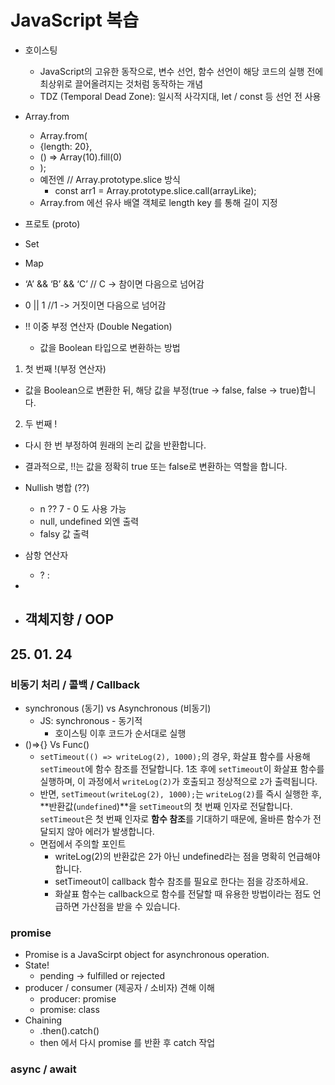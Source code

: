 # JavaScript 복습

- 호이스팅  
  - JavaScript의 고유한 동작으로, 변수 선언, 함수 선언이 해당 코드의 실행 전에 최상위로 끌어올려지는 것처럼 동작하는 개념  
  - TDZ (Temporal Dead Zone): 일시적 사각지대, let / const 등 선언 전 사용  
- Array.from  
  - Array.from(  
  -  {length: 20},  
  -  () \=\> Array(10).fill(0)  
  - );  
  - 예전엔 // Array.prototype.slice 방식  
    - const arr1 \= Array.prototype.slice.call(arrayLike);  
  - Array.from 에선 유사 배열 객체로 length key 를 통해 길이 지정  
  


- 프로토 (proto)  
- Set  
- Map

- ‘A’ && ‘B’ && ‘C’ // C \-\> 참이면 다음으로 넘어감  
- 0 || 1 //1 \-\> 거짓이면 다음으로 넘어감  
- \!\! 이중 부정 연산자 (Double Negation)  
  - 값을 Boolean 타입으로 변환하는 방법  
1. 첫 번째 \!(부정 연산자)  
- 값을 Boolean으로 변환한 뒤, 해당 값을 부정(true \-\> false, false \-\> true)합니다.  
2. 두 번째 \!  
- 다시 한 번 부정하여 원래의 논리 값을 반환합니다.  
- 결과적으로, \!\!는 값을 정확히 true 또는 false로 변환하는 역할을 합니다.	

- Nullish 병합 (??)  
  - n ?? 7 \- 0 도 사용 가능  
  - null, undefined 외엔 출력  
  - falsy 값 출력

- 삼항 연산자  
  - ? :  
-


- 객체지향 / OOP  
  - 

## 25\. 01\. 24

### 비동기 처리 / 콜백 / Callback

* synchronous (동기) vs Asynchronous (비동기)  
  * JS: synchronous \- 동기적  
    *  호이스팅 이후 코드가 순서대로 실행  
* ()=\>{} Vs Func()  
  * `setTimeout(() => writeLog(2), 1000);`의 경우, 화살표 함수를 사용해 `setTimeout`에 함수 참조를 전달합니다. 1초 후에 `setTimeout`이 화살표 함수를 실행하며, 이 과정에서 `writeLog(2)`가 호출되고 정상적으로 `2`가 출력됩니다.  
  * 반면, `setTimeout(writeLog(2), 1000);`는 `writeLog(2)`를 즉시 실행한 후, \*\*반환값(`undefined`)\*\*을 `setTimeout`의 첫 번째 인자로 전달합니다. `setTimeout`은 첫 번째 인자로 **함수 참조**를 기대하기 때문에, 올바른 함수가 전달되지 않아 에러가 발생합니다.  
  * 면접에서 주의할 포인트  
    * writeLog(2)의 반환값은 2가 아닌 undefined라는 점을 명확히 언급해야 합니다.  
    * setTimeout이 callback 함수 참조를 필요로 한다는 점을 강조하세요.  
    * 화살표 함수는 callback으로 함수를 전달할 때 유용한 방법이라는 점도 언급하면 가산점을 받을 수 있습니다.

### promise

* Promise is a JavaScirpt object for asynchronous operation.  
* State\!  
  * pending \-\> fulfilled or rejected  
* producer / consumer (제공자 / 소비자) 견해 이해  
  * producer: promise  
  * promise: class  
* Chaining  
  * .then().catch()  
  * then 에서 다시 promise 를 반환 후 catch 작업

### async / await